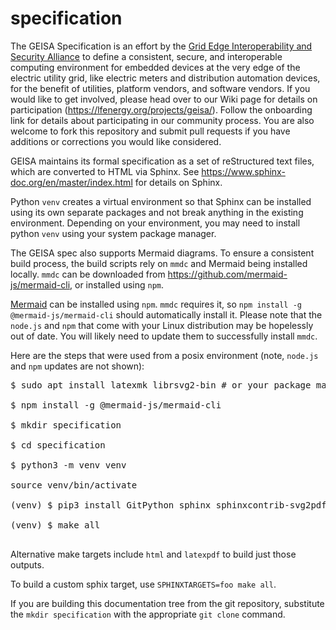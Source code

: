 # specification
The GEISA Specification is an effort by the [Grid Edge Interoperability and
Security Alliance](https://lfenergy.org/projects/geisa/) to define a
consistent, secure, and interoperable computing environment for embedded
devices at the very edge of the electric utility grid, like electric meters and
distribution automation devices, for the benefit of utilities, platform
vendors, and software vendors.  If you would like to get involved, please head
over to our Wiki page for details on participation
(https://lfenergy.org/projects/geisa/).  Follow the onboarding link for details
about participating in our community process.  You are also welcome to fork
this repository and submit pull requests if you have additions or corrections
you would like considered.

GEISA maintains its formal specification as a set of reStructured text files,
which are converted to HTML via Sphinx. See
https://www.sphinx-doc.org/en/master/index.html for details on Sphinx.

Python `venv` creates a virtual environment so that Sphinx can be installed using
its own separate packages and not break anything in the existing environment.
Depending on your environment, you may need to install python `venv` using your
system package manager.

The GEISA spec also supports Mermaid diagrams.  To ensure a consistent build
process, the build scripts rely on `mmdc` and Mermaid being installed locally.
`mmdc` can be downloaded from https://github.com/mermaid-js/mermaid-cli, or
installed using `npm`.

[Mermaid](https://mermaid.js.org/) can be installed using `npm`.  `mmdc`
requires it, so `npm install -g @mermaid-js/mermaid-cli` should automatically
install it.  Please note that the `node.js` and `npm` that come with your Linux
distribution may be hopelessly out of date.  You will likely need to update
them to successfully install `mmdc`.

Here are the steps that were used from a posix environment (note, `node.js` and
`npm` updates are not shown):

<pre>
$ sudo apt install latexmk librsvg2-bin # or your package manager of choice

$ npm install -g @mermaid-js/mermaid-cli

$ mkdir specification

$ cd specification

$ python3 -m venv venv

source venv/bin/activate

(venv) $ pip3 install GitPython sphinx sphinxcontrib-svg2pdfconverter

(venv) $ make all

</pre>

Alternative make targets include `html` and `latexpdf` to build just those outputs.

To build a custom sphix target, use `SPHINXTARGETS=foo make all`.

If you are building this documentation tree from the git repository, substitute the ```mkdir specification``` with the appropriate ```git clone``` command.
